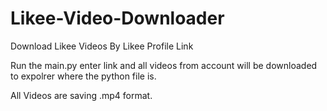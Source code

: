 # Likee-Video-Downloader
Download Likee Videos By Likee Profile Link

Run the main.py enter link and all videos from account will be downloaded to expolrer where the python file is. 

All Videos are saving .mp4 format. 

